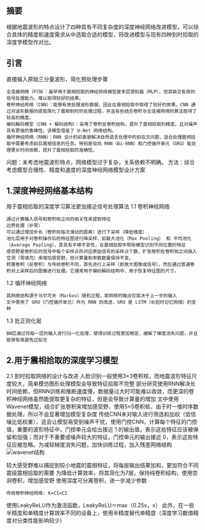 ## 摘要
  根据地震波形的特点设计了四种具有不同复杂度的深度神经网络改进模型，可以综合具体的精度和速度需求从中选取合适的模型，将改进模型与现有四种到时拾取的深度学模型作对比。

## 引言
  直接输入原始三分量波形，简化预处理步骤
```
全连接网络（FCN）：最早用于震相拾取的神经网络模型是多层感知器（MLP），但其缺乏有效的信号处理能力，难以取得较好的结果。
卷积神经网络（CNN）：能够有效处理波形数据，因此在震相拾取中取得了较好的效果。CNN 通过对波形数据的提取简化了震相到时的处理过程，并且有些结合卷积与全连接网络的算法取得了较高的精度。
编码解码模型（CNN + 解码结构）：采用了卷积反卷积结构，提升了震相拾取的精度，且对噪声具有更强的鲁棒性。该模型借鉴了 U-Net 网络结构。
循环神经网络（RNN）：RNN 设计的初衷是解决自然语言处理中的前后文问题，适合处理震相拾取中需要考虑前后震相信息的任务。特别是双向 RNN（Bi-RNN）和门控循环单元（GRU）能处理更长时间依赖，提升了震相拾取的准确性。
```
问题：未考虑地震波形特点，网络模型过于复杂，关系依赖不明确。
方法：综合考虑模型合理性、精度和速度的深度神经网络模型设计方案

## 1.深度神经网络基本结构
  用于震相拾取的深度学习算法更加接近信号处理算法
1.1  卷积神经网络
```
通过计算输入信号和卷积核之间的相关性来提取特征
边界处理（补零）
可以通过增加步长（卷积核每次滑动的距离）进行下采样（降低维度）
池化层用于对卷积操作后的特征图进行降采样，如最大池化（Max Pooling） 和 平均池化（Average Pooling），其具有平移不变性，在震相拾取中帮助模型识别不同位置的特征
感受野是卷积后的信号中每个采样点所对应原始信号的采样点个数，扩张卷积在卷积核之间插入空洞（零填充）来增加感受野，但计算量和参数数量保持不变。
转置卷积（反卷积）与传统卷积不同，首先进行上采样（即放大图像或信号），然后通过普通卷积对上采样后的图像进行处理。它通常用于编码解码结构中，用于恢复特征图的尺寸。
```
1.2 循环神经网络
```
其网络结构源于马尔可夫（Markov）随机过程，即网络的输出仅取决于上一步的输入
文中使用了 GRU（门控循环单元）作为 RNN 的改进，GRU 是 LSTM（长短时记忆网络）的变种
```
1.3 批正则化层
```
BN层通过将每一层的输入进行归一化处理，使得训练过程更加稳定，缓解了梯度消失问题，并且能够有效避免过拟合
```
## 2.用于震相拾取的深度学习模型
2.1 到时拾取网络的设计与改进
  人脸识别一般使用3×3卷积核，而地震波形特征尺度较大，简单模仿图形处理模型会导致特征拾取不完整
  部分研究使用RNN解决长时间依赖，但RNN训练和推断速度慢，数据量过大时可能难以收敛，而更深的卷积神经网络虽然能提取更复杂的特征，但是会导致计算量的增加
   文中使用Wavenet模型，结合扩张卷积来增加感受野，使用5×5卷积核，由于时一维时序数据处理，所以不会显著增加模型复杂度
  传统CNN未对输入进行筛选和加权（低信噪比低权重），这会让模型易受到噪声干扰，使用门控CNN，计算每个特征的门控值，重要的波形特征中，门控单元会给出接近 1 的输出值，表示这些特征应该被保留和加强；而对于不重要或噪声较大的特征，门控单元的输出接近 0，表示这些特征应被忽略。为减轻梯度消失问题，加快训练过程，加入残差网络结构  
![wavenet结构](https://github.com/user-attachments/assets/8970c417-4ba2-4291-8af0-59b855af61a6)

较大感受野难以捕捉到较小地震的震相特征，将每层输出结果加和，更加符合不同震级震相拾取的需要
为降低计算效率，将其简化为7层，保持纯卷积结构，使用空洞卷积，增加感受野
使用深度可分离卷积，进一步减少参数
```
传统卷积神经网络: K×C1×C2

```
使用LeakyReLU作为激活函数，LeakyReLU＝max（0.25x，x）
此外，在一些半精度和单精度计算效率不同的设备上，使用半精度替代单精度（深度学习数值精度对分类性能影响较少）
